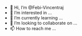 - 👋 Hi, I’m @Febi-Vincentraj
- 👀 I’m interested in ...
- 🌱 I’m currently learning ...
- 💞️ I’m looking to collaborate on ...
- 📫 How to reach me ...

<!---
Febi-Vincentraj/Febi-Vincentraj is a ✨ special ✨ repository because its `README.md` (this file) appears on your GitHub profile.
You can click the Preview link to take a look at your changes.
--->
